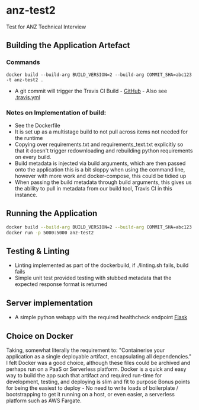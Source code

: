 # anz-test2
Test for ANZ Technical Interview

## Building the Application Artefact

### Commands
`docker build --build-arg BUILD_VERSION=2 --build-arg COMMIT_SHA=abc123 -t anz-test2 .`

- A git commit will trigger the Travis CI Build - [GitHub](https://travis-ci.org/csSilencer/anz-test2) - Also see [.travis.yml](.travis.yml)

### Notes on Implementation of build:
- See the Dockerfile
- It is set up as a multistage build to not pull across items not needed for the runtime
- Copying over requirements.txt and requirements_text.txt explicitly so that it doesn't trigger redownloading and rebuilding python requirements on every build.
- Build metadata is injected via build arguments, which are then passed onto the application
  this is a bit sloppy when using the command line, however with more work and docker-compose, this could be tidied up
- When passing the build metadata through build arguments, this gives us the ability to pull in metadata from our build tool, Travis CI in this instance.

## Running the Application

```bash
docker build --build-arg BUILD_VERSION=2 --build-arg COMMIT_SHA=abc123 -t anz-test2 .```
docker run -p 5000:5000 anz-test2
```

## Testing & Linting
- Linting implemented as part of the dockerbuild, if ./linting.sh fails, build fails
- Simple unit test provided testing with stubbed metadata that the expected response format is returned
## Server implementation
- A simple python webapp with the required healthcheck endpoint [Flask](http://flask.pocoo.org/)

## Choice on Docker
Taking, somewhat literally the requirement to: "Containerise your application as a single deployable artifact, encapsulating all dependencies."
I felt Docker was a good choice, although these files could be archived and perhaps run on a PaaS or Serverless platform.
Docker is a quick and easy way to build the app such that artifact and required run-time for development, testing, and deploying is slim and fit to purpose
Bonus points for being the easiest to deploy - No need to write loads of boilerplate / bootstrapping to get it running on a host, or even easier, a serverless platform such as AWS Fargate.